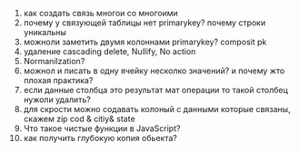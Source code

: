 1) как создать связь многои со многоими 
2) почему у связующей таблицы нет primarykey? почему строки уникальны
3) можноли заметить двумя колоннами primarykey? composit pk
4) удаление cascading delete, Nullify, No action
5) Normanilzation?
6) можнол и писать в одну ячейку несколко значений? и почему жто плохая практика?
7) если данные столбца это результат мат операции то такой столбец нужоли удалить? 
8) для скрости можно содавать колоный с данными которые связаны, скажем zip cod & citiy& state
9) Что такое чистые функции в JavaScript?
10) как получить глубокую копия обьекта? 
